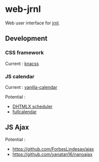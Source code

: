 # web-jrnl

Web user interface for [jrnl](http://jrnl.sh).

## Development

### CSS framework

Current : [knacss](https://www.knacss.com/)

### JS calendar

Current : [vanilla-calendar](https://github.com/vanilla-calendar/vanilla-calendar)

Potential :
* [DHTMLX scheduler](https://github.com/DHTMLX/scheduler)
* [fullcalendar](https://github.com/fullcalendar/fullcalendar)

## JS Ajax

Potential :
* https://github.com/ForbesLindesay/ajax
* https://github.com/yanatan16/nanoajax